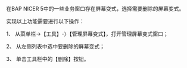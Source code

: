 在BAP  NICER 5中的一些业务窗口存在屏幕变式，选择需要删除的屏幕变式。

实现以上功能需要进行以下操作：

1、 从菜单栏->【工具】-〉【管理屏幕变式】，打开管理屏幕变式窗口；

2、 从左侧列表中选中要删除的屏幕变式；

3、 单击工具栏中的【删除】按钮。